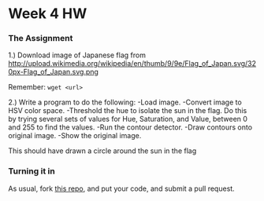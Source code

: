# Week 4 HW

### The Assignment

1.) Download image of Japanese flag from http://upload.wikimedia.org/wikipedia/en/thumb/9/9e/Flag_of_Japan.svg/320px-Flag_of_Japan.svg.png

Remember: ```wget <url>```

2.) Write a program to do the following:
-Load image.
-Convert image to HSV color space.
-Threshold the hue to isolate the sun in the flag. Do this by trying several sets of values for Hue, Saturation, and Value, between 0 and 255 to find the values.
-Run the contour detector.
-Draw contours onto original image.
-Show the original image.

This should have drawn a circle around the sun in the flag

### Turning it in

As usual, fork [this repo](https://github.com/compvision/week4hw), and put your code, and submit a pull request.
